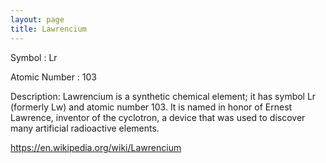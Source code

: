 ```yaml
---
layout: page
title: Lawrencium
---
```


Symbol : Lr

Atomic Number : 103

Description: Lawrencium is a synthetic chemical element; it has symbol Lr (formerly Lw) and atomic number 103. It is named in honor of Ernest Lawrence, inventor of the cyclotron, a device that was used to discover many artificial radioactive elements.

https://en.wikipedia.org/wiki/Lawrencium